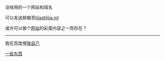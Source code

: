 没啥用的一个网站和域名

可以发送邮箱至[lijia@lijia.ml](mailto:lijia@lijia.ml)

或许可以做个[网站](https://lijiajunljj.github.io)的彩蛋内容之一而存在？

---

我在百度搜[我自己](https://www.baidu.com/s?wd=lijiakaijun)

[一些东西](https://lijia.ml/base64)

